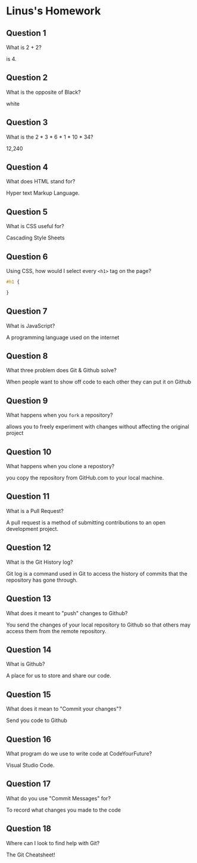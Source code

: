 # Linus's Homework

## Question 1

What is 2 + 2?

is 4.

## Question 2

What is the opposite of Black?

white

## Question 3

What is the  2 * 3 * 6 * 1 * 10 * 34?

12,240

## Question 4 

What does HTML stand for?

Hyper text Markup Language.

## Question 5

What is CSS useful for?

Cascading Style Sheets

## Question 6

Using CSS, how would I select every `<h1>` tag on the page?

```css
#h1 {

}
```

## Question 7

What is JavaScript?

A programming language used on the internet

## Question 8

What three problem does Git & Github solve?

When people want to show off code to each other they can put it on Github

## Question 9

What happens when you `fork` a repository?

allows you to freely experiment with changes without affecting the original project


## Question 10 

What happens when you clone a repostory?

you copy the repository from GitHub.com to your local machine.

## Question 11

What is a Pull Request?

A pull request is a method of submitting contributions to an open development project.

## Question 12

What is the Git History log?

Git log is a command used in Git to access the history of commits that the repository has gone through.

## Question 13

What does it meant to "push" changes to Github?

You send the changes of your local repository to Github
so that others may access them from the remote repository.

## Question 14

What is Github?

A place for us to store and share our code.

## Question 15

What does it mean to "Commit your changes"?

Send you code to Github

## Question 16

What program do we use to write code at CodeYourFuture?

Visual Studio Code.

## Question 17

What do you use "Commit Messages" for?

To record what changes you made to the code

## Question 18

Where can I look to find help with Git?

The Git Cheatsheet!
